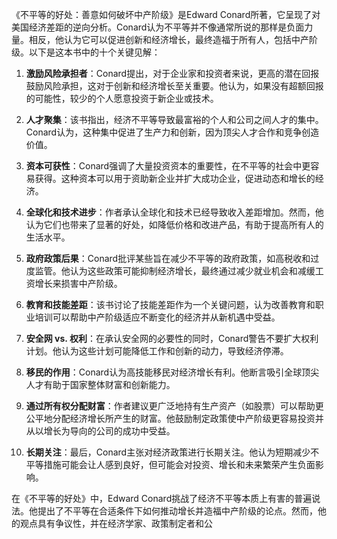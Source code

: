 《不平等的好处：善意如何破坏中产阶级》是Edward Conard所著，它呈现了对美国经济差距的逆向分析。Conard认为不平等并不像通常所说的那样是负面力量。相反，他认为它可以促进创新和经济增长，最终造福于所有人，包括中产阶级。以下是这本书中的十个关键见解：

1. **激励风险承担者**：Conard提出，对于企业家和投资者来说，更高的潜在回报鼓励风险承担，这对于创新和经济增长至关重要。他认为，如果没有超额回报的可能性，较少的个人愿意投资于新企业或技术。

2. **人才聚集**：该书指出，经济不平等导致最富裕的个人和公司之间人才的集中。Conard认为，这种集中促进了生产力和创新，因为顶尖人才合作和竞争创造价值。

3. **资本可获性**：Conard强调了大量投资资本的重要性，在不平等的社会中更容易获得。这种资本可以用于资助新企业并扩大成功企业，促进动态和增长的经济。

4. **全球化和技术进步**：作者承认全球化和技术已经导致收入差距增加。然而，他认为它们也带来了显著的好处，如降低价格和改进产品，有助于提高所有人的生活水平。

5. **政府政策后果**：Conard批评某些旨在减少不平等的政府政策，如高税收和过度监管。他认为这些政策可能抑制经济增长，最终通过减少就业机会和减缓工资增长来损害中产阶级。

6. **教育和技能差距**：该书讨论了技能差距作为一个关键问题，认为改善教育和职业培训可以帮助中产阶级适应不断变化的经济并从新机遇中受益。

7. **安全网 vs. 权利**：在承认安全网的必要性的同时，Conard警告不要扩大权利计划。他认为这些计划可能降低工作和创新的动力，导致经济停滞。

8. **移民的作用**：Conard认为高技能移民对经济增长有利。他断言吸引全球顶尖人才有助于国家整体财富和创新能力。

9. **通过所有权分配财富**：作者建议更广泛地持有生产资产（如股票）可以帮助更公平地分配经济增长所产生的财富。他鼓励制定政策使中产阶级更容易投资并从以增长为导向的公司的成功中受益。

10. **长期关注**：最后，Conard主张对经济政策进行长期关注。他认为短期减少不平等措施可能会让人感到良好，但可能会对投资、增长和未来繁荣产生负面影响。

在《不平等的好处》中，Edward Conard挑战了经济不平等本质上有害的普遍说法。他提出了不平等在合适条件下如何推动增长并造福中产阶级的论点。然而，他的观点具有争议性，并在经济学家、政策制定者和公
